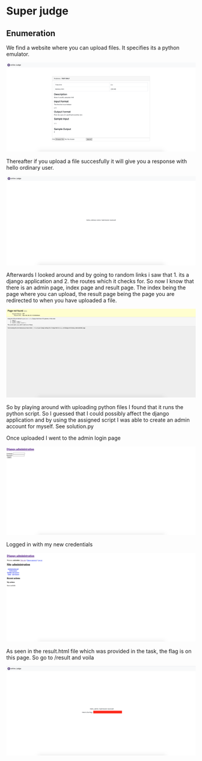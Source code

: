 # Super judge

## Enumeration

We find a website where you can upload files. It specifies its a python emulator. 

![index.html](index.png)

Thereafter if you upload a file succesfully it will give you a response with hello ordinary user.

![first upload](uploading.png)

Afterwards I looked around and by going to random links i saw that 1. its a django application and 2. the routes which it checks for. So now I know that there is an admin page, index page and result page. The index being the page where you can upload, the result page being the page you are redirected to when you have uploaded a file.

![debugging in prod is bad](debug.png)

So by playing around with uploading python files I found that it runs the python script. So I guessed that I could possibly affect the django application and by using the assigned script I was able to create an admin account for myself. See solution.py

Once uploaded I went to the admin login page

![admin page](admin.png)

Logged in with my new credentials

![logged in](logged_in.png)

As seen in the result.html file which was provided in the task, the flag is on this page. So go to /result and voila

![flag](flag.png)

